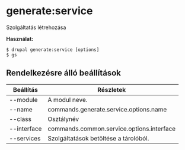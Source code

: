# generate:service
Szolgáltatás létrehozása

**Használat:**
```
$ drupal generate:service [options]
$ gs  
```

## Rendelkezésre álló beállítások
Beállítás | Részletek
-------|-------------
--module | A modul neve.
--name | commands.generate.service.options.name
--class | Osztálynév
--interface | commands.common.service.options.interface
--services | Szolgáltatások betöltése a tárolóból.
